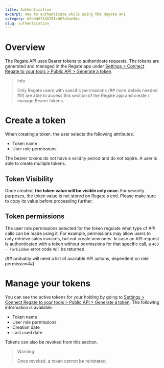 ```yaml
---
title: Authentication
excerpt: How to authenticate while using the Regate API
category: 63bd467548701e007e6ae9da
slug: authentication
---
```


# Overview

The Regate API uses Bearer tokens to authenticate requests. The tokens are generated and managed in the Regate app under [Settings > Connect Regate to your tools > Public API > Generate a token](link).

> Info
>
> Only Regate users with specific permissions (## more details needed ##) are able to access this section of the Regate app and create / manage Bearer tokens.

# Create a token

When creating a token, the user selects the following attributes:

- Token name
- User role permissions

The bearer tokens do not have a validity period and do not expire. A user is able to create multiple tokens.

## Token Visibility

Once created, **the token value will be visible only once.** For security purposes, the token value is not stored on Regate's end. Please make sure to copy its value before proceeding further.

## Token permissions

The user role permissions selected for the token regulate what type of API calls can be made using it. For example, permissions may allow users to only retrieve sales invoices, but not create new ones. In case an API request is authenticated with a token without permissions for that specific call, a `403 - Forbidden` error code will be returned.

(## probably will need a list of available API actions, dependent on role permission##)

# Manage your tokens

You can see the active tokens for your holding by going to [Settings > Connect Regate to your tools > Public API > Generate a token](link). The following information is available:

- Token name
- User role permissions
- Creation date
- Last used date

Tokens can also be revoked from this section.

> Warning
>
> Once revoked, a token cannot be reinstated.